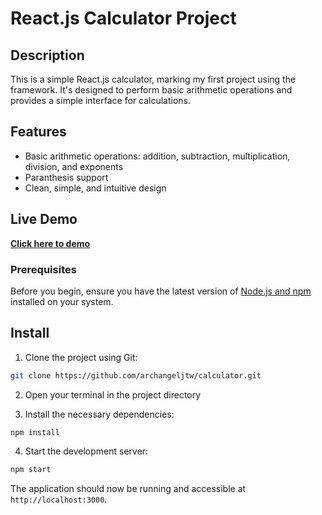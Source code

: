 # React.js Calculator Project

## Description

This is a simple React.js calculator, marking my first project using the framework. It's designed to perform basic arithmetic operations and provides a simple interface for calculations.

## Features

- Basic arithmetic operations: addition, subtraction, multiplication, division, and exponents
- Paranthesis support
- Clean, simple, and intuitive design

## Live Demo
[**Click here to demo**](https://archangeljtw.github.io/calculator/)

### Prerequisites

  Before you begin, ensure you have the latest version of [Node.js and npm](https://nodejs.org/) installed on your system.

## Install

1. Clone the project using Git:

```bash
git clone https://github.com/archangeljtw/calculator.git
```

2. Open your terminal in the project directory

3. Install the necessary dependencies:

```bash
npm install
```

4. Start the development server:

```bash
npm start
```

The application should now be running and accessible at `http://localhost:3000`.
